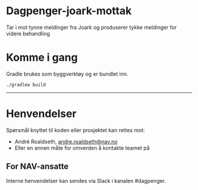 # Dagpenger-joark-mottak

Tar i mot tynne meldinger fra Joark og produserer tykke meldinger for videre behandling

# Komme i gang

Gradle brukes som byggverktøy og er bundlet inn.

`./gradlew build`

---

# Henvendelser

Spørsmål knyttet til koden eller prosjektet kan rettes mot:

* André Roaldseth, andre.roaldseth@nav.no
* Eller en annen måte for omverden å kontakte teamet på

## For NAV-ansatte

Interne henvendelser kan sendes via Slack i kanalen #dagpenger.
